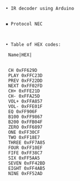     • IR decoder using Arduino 
                 

    ▪ Protocol NEC
  
    

    • Table of HEX codes:

     Name|HEX|

   
     CH 0xFF629D
     PLAY 0xFFC23D
     PREV 0xFF22DD
     NEXT 0xFF02FD
     CH+ 0xFFE21D
     CH- 0xFFA25D
     VOL+ 0xFFA857
     VOL- 0xFFE01F
     EQ 0xFF906F
     B100 0xFF9867
     B200 0xFFB04F
     ZERO 0xFF6897
     ONE 0xFF30CF
     TWO 0xFF18E7
     THREE 0xFF7A85
     FOUR 0xFF10EF
     FIFE 0xFF38C7
     SIX 0xFF5AA5
     SEVEN 0xFF42BD
     EIGHT 0xFF4AB5
     NINE 0xFF52AD		


